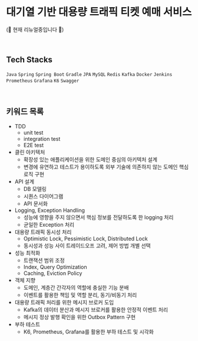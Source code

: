 # 대기열 기반 대용량 트래픽 티켓 예매 서비스

(🚧 현재 리뉴얼중입니다 🚧)

</br>

## Tech Stacks

`Java` `Spring` `Spring Boot` `Gradle` `JPA` `MySQL` `Redis` `Kafka` `Docker` `Jenkins` `Prometheus` `Grafana` `K6` `Swagger`


</br>

## 키워드 목록
* TDD
  - unit test
  - integration test
  - E2E test
* 클린 아키텍처
  - 확장성 있는 애플리케이션을 위한 도메인 중심의 아키텍처 설계
  - 변경에 유연하고 테스트가 용이하도록 외부 기술에 의존하지 않는 도메인 핵심 로직 구현
* API 설계
  - DB 모델링
  - 시퀀스 다이어그램
  - API 문서화
* Logging, Exception Handling
  - 성능에 영향을 주지 않으면서 핵심 정보를 전달하도록 한 logging 처리
  - 균일한 Exception 처리
* 대용량 트래픽 동시성 처리
  - Optimistic Lock, Pessimistic Lock, Distributed Lock
  - 동시성과 성능 사이 트레이드오프 고려, 제어 방법 개별 선택
* 성능 최적화
  - 트랜잭션 범위 조정
  - Index, Query Optimization
  - Caching, Eviction Policy
* 객체 지향
  - 도메인, 계층간 간각자의 역할에 충실한 기능 분배
  - 이벤트를 활용한 책임 및 역할 분리, 동기/비동기 처리
* 대용량 트래픽 처리를 위한 메시지 브로커 도입
  - Kafka의 데이터 분산과 메시지 브로커를 활용한 안정적 이벤트 처리
  - 메시지 정상 발행 확인을 위한 Outbox Pattern 구현
* 부하 테스트
  - K6, Prometheus, Grafana를 활용한 부하 테스트 및 시각화

